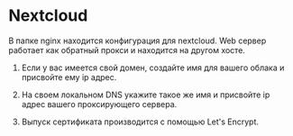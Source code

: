 # Nextcloud

В папке nginx находится конфигурация для nextcloud. Web сервер работает как обратный прокси и находится на другом хосте.

1. Если у вас имеется свой домен, создайте имя для вашего облака и присвойте ему ip адрес.

2. На своем локальном DNS укажите такое же имя и присвойте ip адрес вашего проксирующего сервера.

3. Выпуск сертификата производится с помощью Let's Encrypt.
